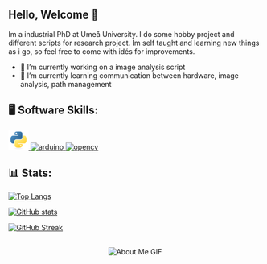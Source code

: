 ## Hello, Welcome 👋

Im a industrial PhD at Umeå University. I do some hobby project and different scripts for research project. Im self taught and learning new things as
i go, so feel free to come with idés for improvements. 

- 🔭 I’m currently working on a image analysis script
- 🌱 I’m currently learning communication between hardware, image analysis, path management
  
<!--
**jonssonjohan/jonssonjohan** is a ✨ _special_ ✨ repository because its `README.md` (this file) appears on your GitHub profile.

Usefull links:
https://github.com/anuraghazra/github-readme-stats?tab=readme-ov-file#github-stats-card 
https://github-readme-streak-stats.herokuapp.com/demo/

Here are some ideas to get you started:

- 🔭 I’m currently working on ...
- 🌱 I’m currently learning ...
- 👯 I’m looking to collaborate on ...
- 🤔 I’m looking for help with ...
- 💬 Ask me about ...
- 📫 How to reach me: ...
- 😄 Pronouns: ...
- ⚡ Fun fact: ...
-->
## 🖥️ Software Skills: 

<p align="left">
  <a href="https://www.python.org" target="_blank" rel="noreferrer">
    <img src="https://raw.githubusercontent.com/devicons/devicon/master/icons/python/python-original.svg" alt="python" width="40" height="40"/>
  </a>
  <a href="https://www.arduino.cc/" target="_blank" rel="noreferrer">
    <img src="https://cdn.worldvectorlogo.com/logos/arduino-1.svg" alt="arduino" width="40" height="40"/>
  </a>
  <a href="https://opencv.org/" target="_blank" rel="noreferrer">
    <img src="https://www.vectorlogo.zone/logos/opencv/opencv-icon.svg" alt="opencv" width="40" height="40"/>
  </a>
</p>

## 📊 Stats:
<!--
![Top Langs](https://github-readme-stats.vercel.app/api/top-langs/?username=jonssonjohan&theme=radical&border=false&include_all_commits=true&count_private=true&layout=compact)
![](https://github-readme-stats.vercel.app/api?username=jonssonjohan&theme=radical&_border=false&include_all_commits=true&count_private=true)<br/>
![](https://github-readme-streak-stats.herokuapp.com/?user=jonssonjohan&theme=radical&hide_border=false) 
[![GitHub Streak](https://github-readme-streak-stats.herokuapp.com?user=jonssonjohan&theme=github-dark-dimmed)](https://git.io/streak-stats)
-->


[![Top Langs](https://github-readme-stats.vercel.app/api/top-langs/?username=jonssonjohan&layout=compact)](https://github.com/anuraghazra/github-readme-stats)

[![GitHub stats](https://github-readme-stats.vercel.app/api?username=jonssonjohan&show_icons=true&theme=transparent)](https://github.com/anuraghazra/github-readme-stats)

[![GitHub Streak](https://github-readme-streak-stats.herokuapp.com?user=jonssonjohan&theme=transparent&hide_border=true)](https://git.io/streak-stats)


<br/>



<div align="center">
  
<img src="https://github.com/7oSkaaa/7oSkaaa/blob/main/Images/about_me.gif?raw=true" alt="About Me GIF" width="180px">
</div>
